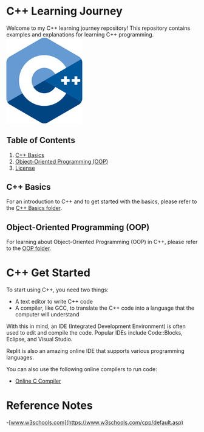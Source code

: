 # C++ Learning Journey

Welcome to my C++ learning journey repository! This repository contains examples and explanations for learning C++ programming.
<img src="images/C++%20logo.png" alt="C++ Logo" width="200">



## Table of Contents

1. [C++ Basics](#cpp-basics)
2. [Object-Oriented Programming (OOP)](#object-oriented-programming-oop)
3. [License](#license)

## C++ Basics

For an introduction to C++ and to get started with the basics, please refer to the [C++ Basics folder](C++%20Basics/README.md).

## Object-Oriented Programming (OOP)

For learning about Object-Oriented Programming (OOP) in C++, please refer to the [OOP folder](OOP/README.md).

# C++ Get Started

To start using C++, you need two things:
* A text editor to write C++ code
* A compiler, like GCC, to translate the C++ code into a language that the computer will understand

With this in mind, an IDE (Integrated Development Environment) is often used to edit and compile the code. Popular IDEs include Code::Blocks, Eclipse, and Visual Studio.

Replit is also an amazing online IDE that supports various programming languages.

You can also use the following online compilers to run code:
* [Online C Compiler](https://www.onlinegdb.com/online_c_compiler)


# Reference Notes
-[www.w3schools.com](https://www.w3schools.com/cpp/default.asp)
